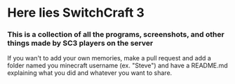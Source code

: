 # Here lies SwitchCraft 3

### This is a collection of all the programs, screenshots, and other things made by SC3 players on the server

If you wan't to add your own memories, make a pull request and add a folder named you minecraft username (ex. "Steve") and have a README.md explaining what you did and whatever you want to share.
